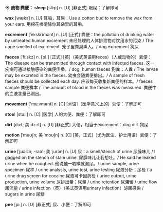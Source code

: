 ☀ <span class="category">**废物 粪便：**</span>
<span class="vocabulary">**sleep**</span> [sli:p] 
<span class="definition">n. [U] [非正式] 眼屎：</span>了解即可

<span class="vocabulary">**wax**</span> [wæks] 
<span class="definition">n. [U] 耳垢，耳屎：</span>Use a cotton bud to remove the wax from your ears. 用棉花棒清除你耳朵里的耳垢。
           
<span class="vocabulary">**excrement**</span> [ˈekskrɪmənt]
<span class="definition">n. [U] [正式] 粪便：</span>the pollution of drinking water by untreated human excrement 未经处理的人体排泄物对饮用水的污染 / The cage smelled of excrement. 笼子里粪臭熏人。/ dog excrement 狗屎
           
<span class="vocabulary">**faeces**</span> [ˈfi:si:z]
<span class="definition">n. [pl.] [正式] [英]（美式英语用feces）（人或动物的）粪便：</span>The disease can be transmitted through contact with infected faeces. 这一疾病可通过接触感染的粪便传播。/ dog, human faeces 狗粪；人粪 / The larvae may be excreted in the faeces. 幼虫会随粪便排出。/ A sample of fresh faeces should be collected each day. 应该每天收集新粪便的样本。/ faeces sample 粪便样本 / The amount of blood in the faeces was measured. 粪便中的血液含量已测出。

<span class="vocabulary">**movement**</span> ['mu:vmənt] 
<span class="definition">n. [C] [术语]（医学意义上的）粪便：</span>了解即可
                      
<span class="vocabulary">**stool**</span> [stu:l]
<span class="definition">n. [C] [医学] 人的大便、粪便：</span>了解即可
           
<span class="vocabulary">**dirt**</span> [dɜ:t; 美 dɜ:rt]
<span class="definition">n. [U] [非正式] 大便，相当于excrement：</span>dog dirt 狗屎

<span class="vocabulary">**motion**</span> [ˈməʊʃn; 美 ˈmoʊʃn]
<span class="definition">n. [C] [英，正式]（尤为医生、护士用语）粪便：</span>了解即可

<span class="vocabulary">**urine**</span> [ˈjʊərɪn; -raɪn; 美 ˈjʊrən]
<span class="definition">n. [U] 尿：</span>a smell/stench of urine 尿臊味儿 / I gagged on the stench of stale urine. 尿臊味儿让我想吐。/ He said he leaked urine when he coughed. 他说他一咳嗽就漏尿。/ urine sample, urine specimen 尿样 / urine analysis, urine test, urine testing 尿液分析；尿检 / a urine drug screen for cocaine 尿液可卡因药检 / urine output, urine production, urine volume 尿排出量；尿量 / urine retention 尿潴留 / urine flow 尿流量 / urine infection（英）（美式英语用urinary infection）泌尿感染 / sugars in urine 尿糖
           
<span class="vocabulary">**pee**</span> [pi:]
<span class="definition">n. [U] [非正式] 尿、小便：</span>了解即可

